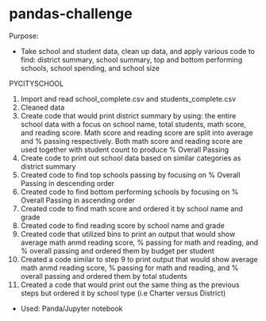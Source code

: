 # pandas-challenge

Purpose: 

- Take school and student data, clean up data, and apply various code to find: district summary, school summary, top and bottom performing schools, school spending, and school size
      
PYCITYSCHOOL 
 
  1. Import and read school_complete.csv and students_complete.csv 
  2. Cleaned data
  3. Create code that would print district summary by using: the entire school data with a focus on school name, total students, math score, and reading score. Math score and reading score are split into average and % passing respectively. Both math score and reading score are used together with student count to produce % Overall Passing
  4. Create code to print out school data based on similar categories as district summary
  5. Created code to find top schools passing by focusing on % Overall Passing in descending order
  6. Created code to find bottom performing schools by focusing on % Overall Passing in ascending order
  7. Created code to find math score and ordered it by school name and grade
  8. Created code to find reading score by school name and grade
  9. Created code that utilized bins to print an output that would show average math anmd reading score, % passing for math and reading, and % overall passing and ordered them by budget per student
  10. Created a code similar to step 9 to print output that would show average math anmd reading score, % passing for math and reading, and % overall passing and ordered them by total students 
  11. Created a code that would print out the same thing as the previous steps but ordered it by school type (i.e Charter versus District)
  
  - Used: Panda/Jupyter notebook
